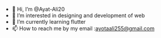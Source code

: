 - 👋 Hi, I’m @Ayat-Ali20
- 👀 I’m interested in designing and development of web 
- 🌱 I’m currently learning flutter
- 📫 How to reach me by my email :ayotaali255@gmail.com 

<!---

--->
